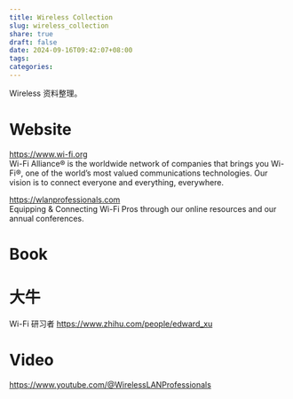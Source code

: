 ```yaml
---
title: Wireless Collection
slug: wireless_collection
share: true
draft: false
date: 2024-09-16T09:42:07+08:00
tags: 
categories:
---
```


Wireless 资料整理。<br>

# Website

https://www.wi-fi.org <br>
Wi-Fi Alliance® is the worldwide network of companies that brings you Wi-Fi®, one of the world’s most valued communications technologies. Our vision is to connect everyone and everything, everywhere. <br>


https://wlanprofessionals.com <br>
Equipping & Connecting Wi-Fi Pros through our online resources and our annual conferences. <br>



# Book



# 大牛

Wi-Fi 研习者 https://www.zhihu.com/people/edward_xu <br>



# Video
https://www.youtube.com/@WirelessLANProfessionals
